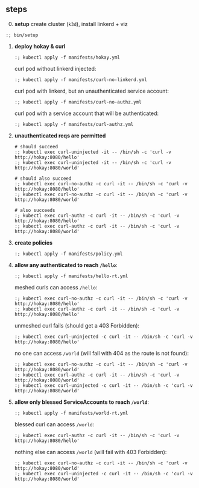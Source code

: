 ## steps

0. **setup**
  create cluster (`k3d`), install linkerd + viz

  ```console
  :; bin/setup
  ```

1. **deploy hokay & curl**

   ```console
   :; kubectl apply -f manifests/hokay.yml
   ```

   curl pod without linkerd injected:
   ```console
   :; kubectl apply -f manifests/curl-no-linkerd.yml
   ```

   curl pod with linkerd, but an unauthenticated service account:
   ```console
   :; kubectl apply -f manifests/curl-no-authz.yml
   ```

    curl pod with a service account that will be authenticated:
   ```console
   :; kubectl apply -f manifests/curl-authz.yml
   ```

2. **unauthenticated reqs are permitted**
   ```console
   # should succeed
   :; kubectl exec curl-uninjected -it -- /bin/sh -c 'curl -v http://hokay:8080/hello'
   :; kubectl exec curl-uninjected -it -- /bin/sh -c 'curl -v http://hokay:8080/world'
   ```

   ```console
   # should also succeed
   :; kubectl exec curl-no-authz -c curl -it -- /bin/sh -c 'curl -v http://hokay:8080/hello'
   :; kubectl exec curl-no-authz -c curl -it -- /bin/sh -c 'curl -v http://hokay:8080/world'
   ```

   ```console
   # also succeeds
   :; kubectl exec curl-authz -c curl -it -- /bin/sh -c 'curl -v http://hokay:8080/hello'
   :; kubectl exec curl-authz -c curl -it -- /bin/sh -c 'curl -v http://hokay:8080/world'
   ```

3. **create policies**
   ```console
   :; kubectl apply -f manifests/policy.yml
   ```

4. **allow any authenticated to reach `/hello`**:
    ```console
   :; kubectl apply -f manifests/hello-rt.yml
   ```

   meshed curls can access `/hello`:
   ```console
   :; kubectl exec curl-no-authz -c curl -it -- /bin/sh -c 'curl -v http://hokay:8080/hello'
   :; kubectl exec curl-authz -c curl -it -- /bin/sh -c 'curl -v http://hokay:8080/hello'
   ```

   unmeshed curl fails (should get a 403 Forbidden):
   ```console
   :; kubectl exec curl-uninjected -c curl -it -- /bin/sh -c 'curl -v http://hokay:8080/hello'
   ```

   no one can access `/world` (will fail with 404 as the route is not found):
   ```console
   :; kubectl exec curl-no-authz -c curl -it -- /bin/sh -c 'curl -v http://hokay:8080/world'
   :; kubectl exec curl-authz -c curl -it -- /bin/sh -c 'curl -v http://hokay:8080/world'
   :; kubectl exec curl-uninjected -c curl -it -- /bin/sh -c 'curl -v http://hokay:8080/world'
   ```

4. **allow only blessed ServiceAccounts to reach `/world`**:
    ```console
   :; kubectl apply -f manifests/world-rt.yml
   ```

   blessed curl can access `/world`:
   ```console
   :; kubectl exec curl-authz -c curl -it -- /bin/sh -c 'curl -v http://hokay:8080/hello'
   ```

    nothing else can access `/world` (will fail with 403 Forbidden):
   ```console
   :; kubectl exec curl-no-authz -c curl -it -- /bin/sh -c 'curl -v http://hokay:8080/world'
   :; kubectl exec curl-uninjected -c curl -it -- /bin/sh -c 'curl -v http://hokay:8080/world'
   ```